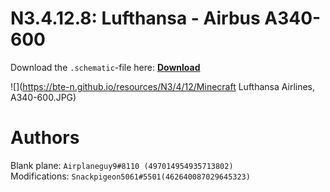 # N3.4.12.8: Lufthansa - Airbus A340-600

Download the `.schematic`-file here: **[Download](https://bte-n.github.io/resources/N3/4/12/Lufthansa_Airlines_A340-600.schematic)**

![](https://bte-n.github.io/resources/N3/4/12/Minecraft Lufthansa Airlines, A340-600.JPG) 

# Authors

Blank plane: `Airplaneguy9#8110 (497014954935713802)`    
Modifications: `Snackpigeon5061#5501(462640087029645323)`
 
